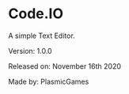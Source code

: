 # Code.IO
A simple Text Editor.

Version: 1.0.0

Released on: November 16th 2020

Made by: PlasmicGames
